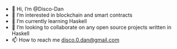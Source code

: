 - 👋 Hi, I’m @Disco-Dan
- 👀 I’m interested in blockchain and smart contracts
- 🌱 I’m currently learning Haskell
- 💞️ I’m looking to collaborate on any open source projects written in Haskell
- 📫 How to reach me disco.0.dan@gmail.com

<!---
Disco-Dan/Disco-Dan is a ✨ special ✨ repository because its `README.md` (this file) appears on your GitHub profile.
You can click the Preview link to take a look at your changes.
--->
